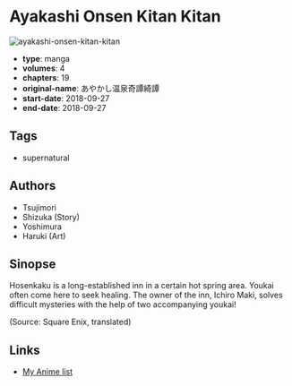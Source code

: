 # Ayakashi Onsen Kitan Kitan

![ayakashi-onsen-kitan-kitan](https://cdn.myanimelist.net/images/manga/1/242755.jpg)

-   **type**: manga
-   **volumes**: 4
-   **chapters**: 19
-   **original-name**: あやかし温泉奇譚綺譚
-   **start-date**: 2018-09-27
-   **end-date**: 2018-09-27

## Tags

-   supernatural

## Authors

-   Tsujimori
-   Shizuka (Story)
-   Yoshimura
-   Haruki (Art)

## Sinopse

Hosenkaku is a long-established inn in a certain hot spring area. Youkai often come here to seek healing. The owner of the inn, Ichiro Maki, solves difficult mysteries with the help of two accompanying youkai!

(Source: Square Enix, translated)

## Links

-   [My Anime list](https://myanimelist.net/manga/129008/Ayakashi_Onsen_Kitan_Kitan)
